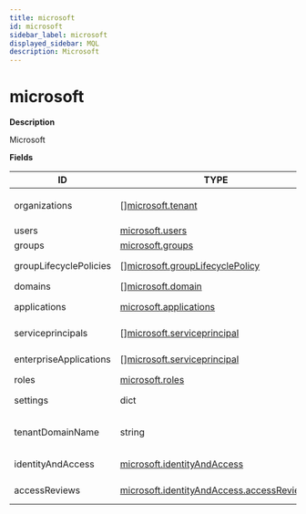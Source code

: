 ```yaml
---
title: microsoft
id: microsoft
sidebar_label: microsoft
displayed_sidebar: MQL
description: Microsoft
---
```


# microsoft

**Description**

Microsoft

**Fields**

| ID                     | TYPE                                                                                      | DESCRIPTION                                |
| ---------------------- | ----------------------------------------------------------------------------------------- | ------------------------------------------ |
| organizations          | &#91;&#93;[microsoft.tenant](microsoft.tenant.md)                                         | Deprecated: use `microsoft.tenant` instead |
| users                  | [microsoft.users](microsoft.users.md)                                                     | List of users                              |
| groups                 | [microsoft.groups](microsoft.groups.md)                                                   | List of groups                             |
| groupLifecyclePolicies | &#91;&#93;[microsoft.groupLifecyclePolicy](microsoft.grouplifecyclepolicy.md)             | Group lifecycle policies                   |
| domains                | &#91;&#93;[microsoft.domain](microsoft.domain.md)                                         | List of domains                            |
| applications           | [microsoft.applications](microsoft.applications.md)                                       | List of applications                       |
| serviceprincipals      | &#91;&#93;[microsoft.serviceprincipal](microsoft.serviceprincipal.md)                     | List of service principals                 |
| enterpriseApplications | &#91;&#93;[microsoft.serviceprincipal](microsoft.serviceprincipal.md)                     | List of enterprise applications            |
| roles                  | [microsoft.roles](microsoft.roles.md)                                                     | List of roles                              |
| settings               | dict                                                                                      | Microsoft 365 settings                     |
| tenantDomainName       | string                                                                                    | The connected tenant's default domain name |
| identityAndAccess      | [microsoft.identityAndAccess](microsoft.identityandaccess.md)                             | Identity and Access policies               |
| accessReviews          | [microsoft.identityAndAccess.accessReviews](microsoft.identityandaccess.accessreviews.md) | Access review definitions                  |
